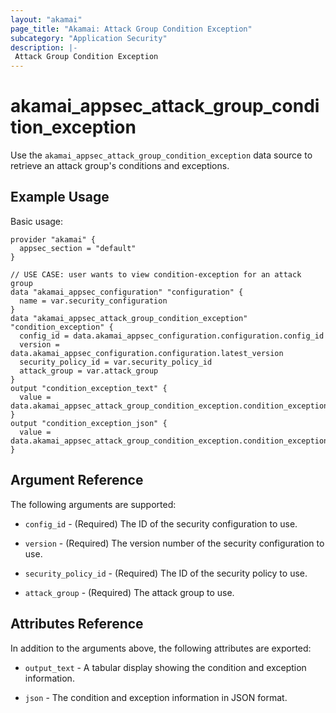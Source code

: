```yaml
---
layout: "akamai"
page_title: "Akamai: Attack Group Condition Exception"
subcategory: "Application Security"
description: |-
 Attack Group Condition Exception
---
```


# akamai_appsec_attack_group_condition_exception

Use the `akamai_appsec_attack_group_condition_exception` data source to retrieve an attack group's conditions and exceptions.

## Example Usage

Basic usage:

```hcl
provider "akamai" {
  appsec_section = "default"
}

// USE CASE: user wants to view condition-exception for an attack group
data "akamai_appsec_configuration" "configuration" {
  name = var.security_configuration
}
data "akamai_appsec_attack_group_condition_exception" "condition_exception" {
  config_id = data.akamai_appsec_configuration.configuration.config_id
  version = data.akamai_appsec_configuration.configuration.latest_version
  security_policy_id = var.security_policy_id
  attack_group = var.attack_group
}
output "condition_exception_text" {
  value = data.akamai_appsec_attack_group_condition_exception.condition_exception.output_text
}
output "condition_exception_json" {
  value = data.akamai_appsec_attack_group_condition_exception.condition_exception.json
}
```

## Argument Reference

The following arguments are supported:

* `config_id` - (Required) The ID of the security configuration to use.

* `version` - (Required) The version number of the security configuration to use.

* `security_policy_id` - (Required) The ID of the security policy to use.

* `attack_group` - (Required) The attack group to use.

## Attributes Reference

In addition to the arguments above, the following attributes are exported:

* `output_text` - A tabular display showing the condition and exception information.

* `json` - The condition and exception information in JSON format.

